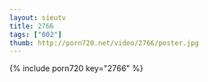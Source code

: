 ```yaml
--- 
layout: sieutv
title: 2766
tags: ["002"]
thumb: http://porn720.net/video/2766/poster.jpg
---
```

{% include porn720 key="2766" %} 
